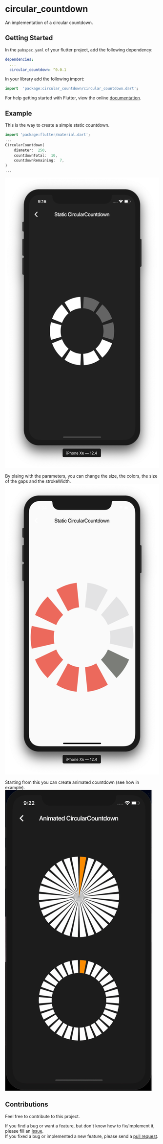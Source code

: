 # circular_countdown

An implementation of a circular countdown.

## Getting Started

In the `pubspec.yaml` of your flutter project, add the following dependency:

```yaml
dependencies:
  ...
  circular_countdown: ^0.0.1
```

In your library add the following import:

```dart
import  'package:circular_countdown/circular_countdown.dart';
```

For help getting started with Flutter, view the online [documentation](https://flutter.io/).

## Example

This is the way to create a simple static countdown.

```dart
import 'package:flutter/material.dart';
...
CircularCountdown(
	diameter:  250,
	countdownTotal:  10,
	countdownRemaining:  7,
)
...
```

<img width="535" height="950" src="https://raw.githubusercontent.com/MattisBrizard/circular_countdown/master/doc/images/static.png">

By plaing with the parameters, you can change the size, the colors, the size of the gaps and the strokeWidth.
<img width="535" height="950" src="https://raw.githubusercontent.com/MattisBrizard/circular_countdown/master/doc/images/complex.png">

Starting from this you can create animated countdown (see how in example).
![Overview](https://raw.githubusercontent.com/MattisBrizard/circular_countdown/master/doc/images/animated_countdown.gif)

## Contributions

Feel free to contribute to this project.

If you find a bug or want a feature, but don't know how to fix/implement it, please fill an [issue](https://github.com/MattisBrizard/circular_countdown/issues).  
If you fixed a bug or implemented a new feature, please send a [pull request](https://github.com/MattisBrizard/circular_countdown/pulls).
